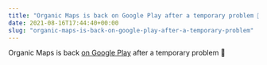 ```yaml
---
title: "Organic Maps is back on Google Play after a temporary problem 🎉"
date: 2021-08-16T17:44:40+00:00
slug: "organic-maps-is-back-on-google-play-after-a-temporary-problem"
---
```


Organic Maps is back [on Google Play](https://play.google.com/store/apps/details?id=app.organicmaps) after a temporary problem 🎉
